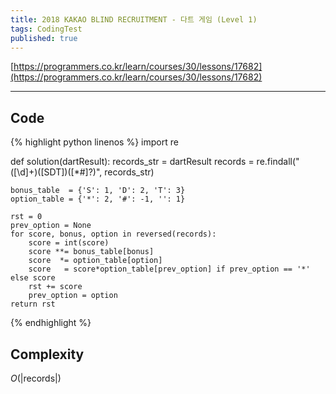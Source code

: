 ```yaml
---
title: 2018 KAKAO BLIND RECRUITMENT - 다트 게임 (Level 1)
tags: CodingTest
published: true
---
```


[https://programmers.co.kr/learn/courses/30/lessons/17682](https://programmers.co.kr/learn/courses/30/lessons/17682)

<!--more-->

---

## Code
{% highlight python linenos %}
import re

def solution(dartResult):
    records_str = dartResult
    records     = re.findall("([\d]+)([SDT])([*#]?)", records_str)

    bonus_table  = {'S': 1, 'D': 2, 'T': 3}
    option_table = {'*': 2, '#': -1, '': 1}

    rst = 0
    prev_option = None
    for score, bonus, option in reversed(records):
        score = int(score)
        score **= bonus_table[bonus]
        score  *= option_table[option]
        score   = score*option_table[prev_option] if prev_option == '*' else score
        rst += score
        prev_option = option
    return rst
{% endhighlight %}


## Complexity
$O(|\text{records}|)$
